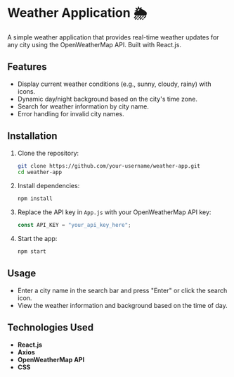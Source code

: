 # Weather Application 🌦️

A simple weather application that provides real-time weather updates for any city using the OpenWeatherMap API. Built with React.js.

## Features

- Display current weather conditions (e.g., sunny, cloudy, rainy) with icons.
- Dynamic day/night background based on the city's time zone.
- Search for weather information by city name.
- Error handling for invalid city names.

## Installation

1. Clone the repository:
    ```bash
    git clone https://github.com/your-username/weather-app.git
    cd weather-app
    ```

2. Install dependencies:
    ```bash
    npm install
    ```

3. Replace the API key in `App.js` with your OpenWeatherMap API key:
    ```js
    const API_KEY = "your_api_key_here";
    ```

4. Start the app:
    ```bash
    npm start
    ```

## Usage

- Enter a city name in the search bar and press "Enter" or click the search icon.
- View the weather information and background based on the time of day.

## Technologies Used

- **React.js**
- **Axios**
- **OpenWeatherMap API**
- **CSS**
